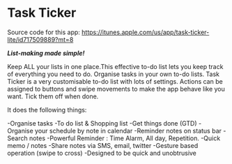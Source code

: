# Task Ticker


Source code for this app:  https://itunes.apple.com/us/app/task-ticker-lite/id717509889?mt=8


***List-making made simple!***

Keep ALL your lists in one place.This effective to-do list lets you keep track of everything you need to do. Organise tasks in your own to-do lists. Task Ticker is a very customisable to-do list with lots of settings. Actions can be assigned to buttons and swipe movements to make the app behave like you want. Tick them off when done.


It does the following things:

-Organise tasks
-To do list & Shopping list
-Get things done (GTD)
-Organise your schedule by note in calendar
-Reminder notes on status bar
-Search notes
-Powerful Reminder : Time Alarm, All day, Repetition.
-Quick memo / notes
-Share notes via SMS, email, twitter
-Gesture based operation (swipe to cross) -Designed to be quick and unobtrusive



